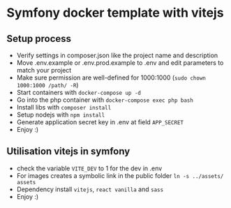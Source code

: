 # Symfony docker template with vitejs
## Setup process

- Verify settings in composer.json like the project name and description
- Move .env.example or .env.prod.example to .env and edit parameters to match your project
- Make sure permission are well-defined for 1000:1000 (`sudo chown 1000:1000 /path/ -R`)
- Start containers with `docker-compose up -d`
- Go into the php container with `docker-compose exec php bash`
- Install libs with `composer install`
- Setup nodejs with `npm install`
- Generate application secret key in .env at field `APP_SECRET`
- Enjoy :)

## Utilisation vitejs in symfony

- check the variable `VITE_DEV` to 1 for the dev in .env
- For images creates a symbolic link in the public folder `ln -s ../assets/ assets`
- Dependency install `vitejs`, `react vanilla` and `sass`
- Enjoy :)

